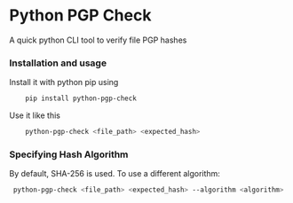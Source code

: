 # Python PGP Check

A quick python CLI tool to verify file PGP hashes


### Installation and usage

Install it with python pip using 

``` bash
    pip install python-pgp-check
```

Use it like this

```bash
    python-pgp-check <file_path> <expected_hash> 
``` 

### Specifying Hash Algorithm

By default, SHA-256 is used. To use a different algorithm:

```bash
 python-pgp-check <file_path> <expected_hash> --algorithm <algorithm> 
 ``` 

